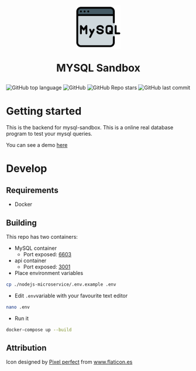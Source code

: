 <h1 align="center">
<img src="logo.svg" width="120">
    <p>
    MYSQL Sandbox
    </p>
</h1>

![GitHub top language](https://img.shields.io/github/languages/top/nullxx/mysql-sandbox-server?style=for-the-badge)
![GitHub](https://img.shields.io/github/license/nullxx/mysql-sandbox-server?style=for-the-badge)
![GitHub Repo stars](https://img.shields.io/github/stars/nullxx/mysql-sandbox-server?style=for-the-badge)
![GitHub last commit](https://img.shields.io/github/last-commit/nullxx/mysql-sandbox-server?style=for-the-badge)

# Getting started
This is the backend for mysql-sandbox. This is a online real database program to test your mysql queries.

You can see a demo [here](https://mysql-sandbox.nullx.me/)
# Develop
## Requirements
* Docker
## Building
This repo has two containers:
* MySQL container
  * Port exposed: [6603](https://github.com/nullxx/mysql-sandbox-server/blob/f4a2241f4075c50d4b57b49ac165dcf438956ecc/docker-compose.yml#L6)
* api container
  * Port exposed: [3001](https://github.com/nullxx/mysql-sandbox-server/blob/f4a2241f4075c50d4b57b49ac165dcf438956ecc/docker-compose.yml#L12)
* Place environment variables
```bash
cp ./nodejs-microservice/.env.example .env
```
* Edit ```.env```variable with your favourite text editor
```bash
nano .env
```
* Run it
```bash
docker-compose up --build
```


## Attribution
<div>Icon designed by <a href="https://www.flaticon.es/autores/pixel-perfect" title="Pixel perfect">Pixel perfect</a> from <a href="https://www.flaticon.es/" title="Flaticon">www.flaticon.es</a></div>
